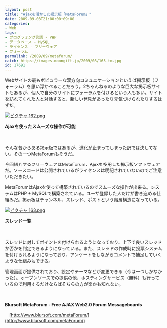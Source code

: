 ```yaml
---
layout: post
title: "Ajaxを活かした掲示板「MetaForum」"
date: 2009-09-03T21:00:00+09:00
categories:
- Web
tags: 
- プログラミング言語 - PHP
- データベース - MySQL
- ライセンス - フリーウェア
- フォーラム
permalink: /2009/09/metaforum/
catch: https://images.moongift.jp/2009/08/163-tm.jpg
id: 17691
---
```

Webサイトの最もポピュラーな双方向コミュニケーションといえば掲示板（フォーラム）を思い浮かべることだろう。2ちゃんねるのような巨大な掲示板サイトもあるが、個人で自分のサイトにフォーラムを付けるという人も多い。サイトを訪れてくれた人と対話すると、新しい発見があったり元気づけられたりするはずだ。

  

[![ピクチャ 162.png](https://images.moongift.jp/2009/08/162-tm.jpg)](https://images.moongift.jp/2009/08/1621.png)  
  
**Ajaxを使ったスムーズな操作が可能**

  

　

  

そんな昔からある掲示板ではあるが、進化が止まってしまった訳では決してない。その一つMetaForumもそうだ。

  

今回紹介するフリーウェアはMetaForum、Ajaxを多用した掲示板ソフトウェアだ。ソースコードは公開されているがライセンスは明記されていないのでご注意いただきたい。

  
  
<!--more-->

MetaForumはAjaxを使って構築されているのでスムーズな操作が出来る。システムはPHP + MySQLで構築されている。ユーザ登録した人だけが書き込める仕組みだ。掲示板はチャンネル、スレッド、ポストという階層構造になっている。

  

[![ピクチャ 163.png](https://images.moongift.jp/2009/08/163-tm.jpg)](https://images.moongift.jp/2009/08/163.png)  
  
**スレッド一覧**

  

　

  

スレッドに対してポイントを付けられるようになっており、上下で良いスレッドか否かを判定できるようになっている。また、スレッドの作成時に投票システムを付けられるようになっており、アンケートをしながらコメントで補足していくような仕組みもできる。

  

管理画面が提供されており、設定やテーマなどが変更できる（今は一つしかなかった）。オープンソースでの提供の他、ホスティングサービス（無料）も行っているので利用するだけならばそちらの方が楽かも知れない。

  

　

  

**Blursoft MetaForum - Free AJAX Web2.0 Forum Messageboards**  
  
　[http://www.blursoft.com/metaForum/](http://www.blursoft.com/metaForum/)

  

